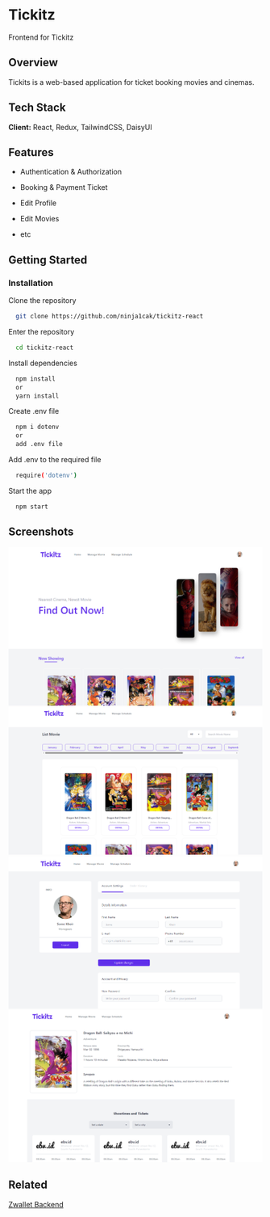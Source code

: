 
# Tickitz 

Frontend for Tickitz



## Overview

Tickits is a web-based application for ticket booking movies and cinemas.

## Tech Stack

**Client:** React, Redux, TailwindCSS, DaisyUI

## Features

- Authentication & Authorization

- Booking & Payment Ticket

- Edit Profile

- Edit Movies

- etc

## Getting Started

### Installation

Clone the repository

```bash
  git clone https://github.com/ninja1cak/tickitz-react
```

Enter the repository

```bash
  cd tickitz-react
```

Install dependencies

```bash
  npm install
  or
  yarn install
```

Create .env file

```bash
  npm i dotenv
  or
  add .env file
```

Add .env to the required file

```bash
  require('dotenv')
```

Start the app

```bash
  npm start
```
    
## Screenshots

![App Screenshot](https://github.com/ninja1cak/tickitz-react/blob/master/src/assets/readme1.PNG)
![App Screenshot](https://github.com/ninja1cak/tickitz-react/blob/master/src/assets/readme2.PNG)
![App Screenshot](https://github.com/ninja1cak/tickitz-react/blob/master/src/assets/readme3.PNG)
![App Screenshot](https://github.com/ninja1cak/tickitz-react/blob/master/src/assets/readme4.png)


## Related


[Zwallet Backend](https://github.com/ninja1cak/zwallet-be/tree/master)

